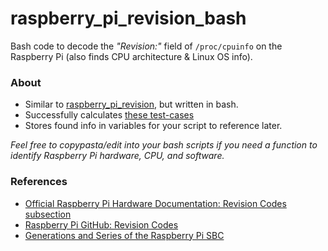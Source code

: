 # raspberry_pi_revision_bash
Bash code to decode the *"Revision:"* field of `/proc/cpuinfo` on the Raspberry Pi (also finds CPU architecture & Linux OS info).
### About
 - Similar to [raspberry_pi_revision](https://github.com/AndrewFromMelbourne/raspberry_pi_revision), but written in bash.
 - Successfully calculates [these test-cases](https://forums.raspberrypi.com/viewtopic.php?t=249283)
 - Stores found info in variables for your script to reference later.

*Feel free to copypasta/edit into your bash scripts if you need a function to identify Raspberry Pi hardware, CPU, and software.*

### References
 - [Official Raspberry Pi Hardware Documentation: Revision Codes subsection](https://www.raspberrypi.com/documentation/computers/raspberry-pi.html#raspberry-pi-revision-codes)
 - [Raspberry Pi GitHub: Revision Codes](https://github.com/raspberrypi/documentation/blob/develop/documentation/asciidoc/computers/raspberry-pi/revision-codes.adoc)
 - [Generations and Series of the Raspberry Pi SBC](https://en.wikipedia.org/wiki/Raspberry_Pi#Series_and_generations)
